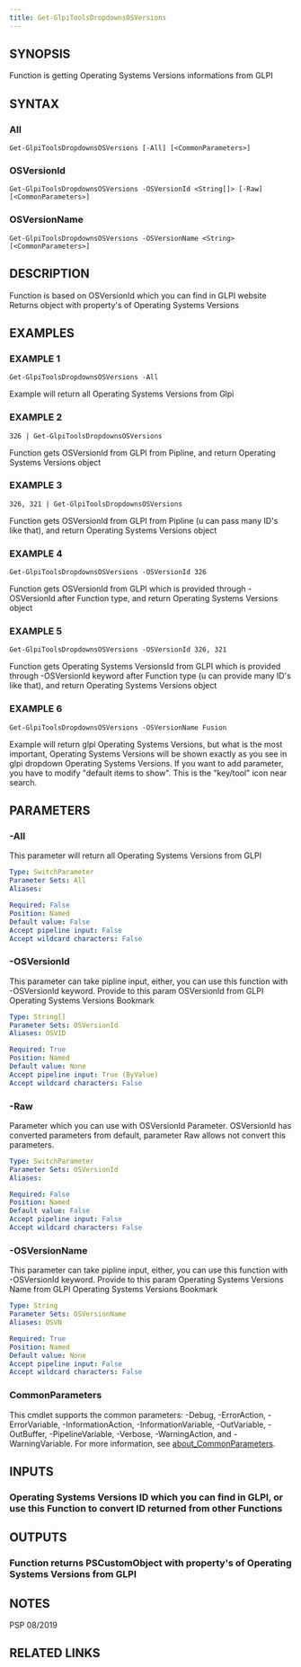 ```yaml
---
title: Get-GlpiToolsDropdownsOSVersions
---
```


## SYNOPSIS
Function is getting Operating Systems Versions informations from GLPI

## SYNTAX

### All
```
Get-GlpiToolsDropdownsOSVersions [-All] [<CommonParameters>]
```

### OSVersionId
```
Get-GlpiToolsDropdownsOSVersions -OSVersionId <String[]> [-Raw] [<CommonParameters>]
```

### OSVersionName
```
Get-GlpiToolsDropdownsOSVersions -OSVersionName <String> [<CommonParameters>]
```

## DESCRIPTION
Function is based on OSVersionId which you can find in GLPI website
Returns object with property's of Operating Systems Versions

## EXAMPLES

### EXAMPLE 1
```
Get-GlpiToolsDropdownsOSVersions -All
```

Example will return all Operating Systems Versions from Glpi

### EXAMPLE 2
```
326 | Get-GlpiToolsDropdownsOSVersions
```

Function gets OSVersionId from GLPI from Pipline, and return Operating Systems Versions object

### EXAMPLE 3
```
326, 321 | Get-GlpiToolsDropdownsOSVersions
```

Function gets OSVersionId from GLPI from Pipline (u can pass many ID's like that), and return Operating Systems Versions object

### EXAMPLE 4
```
Get-GlpiToolsDropdownsOSVersions -OSVersionId 326
```

Function gets OSVersionId from GLPI which is provided through -OSVersionId after Function type, and return Operating Systems Versions object

### EXAMPLE 5
```
Get-GlpiToolsDropdownsOSVersions -OSVersionId 326, 321
```

Function gets Operating Systems VersionsId from GLPI which is provided through -OSVersionId keyword after Function type (u can provide many ID's like that), and return Operating Systems Versions object

### EXAMPLE 6
```
Get-GlpiToolsDropdownsOSVersions -OSVersionName Fusion
```

Example will return glpi Operating Systems Versions, but what is the most important, Operating Systems Versions will be shown exactly as you see in glpi dropdown Operating Systems Versions.
If you want to add parameter, you have to modify "default items to show".
This is the "key/tool" icon near search.

## PARAMETERS

### -All
This parameter will return all Operating Systems Versions from GLPI

```yaml
Type: SwitchParameter
Parameter Sets: All
Aliases:

Required: False
Position: Named
Default value: False
Accept pipeline input: False
Accept wildcard characters: False
```

### -OSVersionId
This parameter can take pipline input, either, you can use this function with -OSVersionId keyword.
Provide to this param OSVersionId from GLPI Operating Systems Versions Bookmark

```yaml
Type: String[]
Parameter Sets: OSVersionId
Aliases: OSVID

Required: True
Position: Named
Default value: None
Accept pipeline input: True (ByValue)
Accept wildcard characters: False
```

### -Raw
Parameter which you can use with OSVersionId Parameter.
OSVersionId has converted parameters from default, parameter Raw allows not convert this parameters.

```yaml
Type: SwitchParameter
Parameter Sets: OSVersionId
Aliases:

Required: False
Position: Named
Default value: False
Accept pipeline input: False
Accept wildcard characters: False
```

### -OSVersionName
This parameter can take pipline input, either, you can use this function with -OSVersionId keyword.
Provide to this param Operating Systems Versions Name from GLPI Operating Systems Versions Bookmark

```yaml
Type: String
Parameter Sets: OSVersionName
Aliases: OSVN

Required: True
Position: Named
Default value: None
Accept pipeline input: False
Accept wildcard characters: False
```

### CommonParameters
This cmdlet supports the common parameters: -Debug, -ErrorAction, -ErrorVariable, -InformationAction, -InformationVariable, -OutVariable, -OutBuffer, -PipelineVariable, -Verbose, -WarningAction, and -WarningVariable. For more information, see [about_CommonParameters](http://go.microsoft.com/fwlink/?LinkID=113216).

## INPUTS

### Operating Systems Versions ID which you can find in GLPI, or use this Function to convert ID returned from other Functions
## OUTPUTS

### Function returns PSCustomObject with property's of Operating Systems Versions from GLPI
## NOTES
PSP 08/2019

## RELATED LINKS
